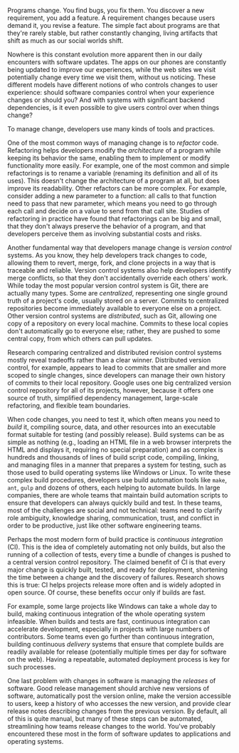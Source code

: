 Programs change. You find bugs, you fix them. You discover a new requirement, you add a feature. A requirement changes because users demand it, you revise a feature. The simple fact about programs are that they're rarely stable, but rather constantly changing, living artifacts that shift as much as our social worlds shift. 

Nowhere is this constant evolution more apparent then in our daily encounters with software updates. The apps on our phones are constantly being updated to improve our experiences, while the web sites we visit potentially change every time we visit them, without us noticing. These different models have different notions of who controls changes to user experience: should software companies control when your experience changes or should you? And with systems with significant backend dependencies, is it even possible to give users control over when things change?

To manage change, developers use many kinds of tools and practices.

One of the most common ways of managing change is to *refactor* code. Refactoring helps developers modify the _architecture_ of a program while keeping its behavior the same, enabling them to implement or modify functionality more easily. For example, one of the most common and simple refactorings is to rename a variable (renaming its definition and all of its uses). This doesn't change the architecture of a program at all, but does improve its readability. Other refactors can be more complex. For example, consider adding a new parameter to a function: all calls to that function need to pass that new parameter, which means you need to go through each call and decide on a value to send from that call site. Studies of refactoring in practice have found that refactorings can be big and small, that they don't always preserve the behavior of a program, and that developers perceive them as involving substantial costs and risks<kim12>.

Another fundamental way that developers manage change is *version control* systems. As you know, they help developers track changes to code, allowing them to revert, merge, fork, and clone projects in a way that is traceable and reliable. Version control systems also help developers identify merge conflicts, so that they don't accidentally override each others' work<nelson19>. While today the most popular version control system is Git, there are actually many types. Some are _centralized_, representing one single ground truth of a project's code, usually stored on a server. Commits to centralized repositories become immediately available to everyone else on a project. Other version control systems are _distributed_, such as Git, allowing one copy of a repository on every local machine. Commits to these local copies don't automatically go to everyone else; rather, they are pushed to some central copy, from which others can pull updates.

Research comparing centralized and distributed revision control systems mostly reveal tradeoffs rather than a clear winner. Distributed version control, for example, appears to lead to commits that are smaller and more scoped to single changes, since developers can manage their own history of commits to their local repository<brindescu14>. Google uses one big centralized version control repository for all of its projects, however, because it offers one source of truth, simplified dependency management, large-scale refactoring, and flexible team boundaries<potvin16>.

When code changes, you need to test it, which often means you need to *build* it, compiling source, data, and other resources into an executable format suitable for testing (and possibly release). Build systems can be as simple as nothing (e.g., loading an HTML file in a web browser interprets the HTML and displays it, requiring no special preparation) and as complex is hundreds and thousands of lines of build script code, compiling, linking, and managing files in a manner that prepares a system for testing, such as those used to build operating systems like Windows or Linux. To write these complex build procedures, developers use build automation tools like `make`, `ant`, `gulp` and dozens of others, each helping to automate builds. In large companies, there are whole teams that maintain build automation scripts to ensure that developers can always quickly build and test. In these teams, most of the challenges are social and not technical: teams need to clarify role ambiguity, knowledge sharing, communication, trust, and conflict in order to be productive, just like other software engineering teams<phillips14>.

Perhaps the most modern form of build practice is *continuous integration* (CI). This is the idea of completely automating not only builds, but also the running of a collection of tests, every time a bundle of changes is pushed to a central version control repository. The claimed benefit of CI is that every major change is quickly built, tested, and ready for deployment, shortening the time between a change and the discovery of failures. Research shows this is true: CI helps projects release more often and is widely adopted in open source<hilton16>. Of course, these benefits occur only if builds are fast. 

For example, some large projects like Windows can take a whole day to build, making continuous integration of the whole operating system infeasible. When builds and tests are fast, continuous integration can accelerate development, especially in projects with large numbers of contributors<vasilescu15>. Some teams even go further than continuous integration, building continuous _delivery_ systems that ensure that complete builds are readily available for release (potentially multiple times per day for software on the web). Having a repeatable, automated deployment process is key for such processes<chen15>.

One last problem with changes in software is managing the *releases* of software. Good release management should archive new versions of software, automatically post the version online, make the version accessible to users, keep a history of who accesses the new version, and provide clear release notes describing changes from the previous version<vanderhoek97>. By default, all of this is quite manual, but many of these steps can be automated, streamlining how teams release changes to the world. You've probably encountered these most in the form of software updates to applications and operating systems.